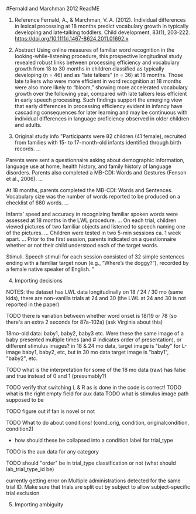 #Fernald and Marchman 2012 ReadME

1. Reference
Fernald, A., & Marchman, V. A. (2012). Individual differences in lexical processing at 18 months predict vocabulary growth in typically developing and late‐talking toddlers. Child development, 83(1), 203-222.  https://doi.org/10.1111/j.1467-8624.2011.01692.x

2. Abstract
Using online measures of familiar word recognition in the looking-while-listening procedure, this prospective longitudinal study revealed robust links between processing efficiency and vocabulary growth from 18 to 30 months in children classified as typically developing (n = 46) and as “late talkers” (n = 36) at 18 months. Those late talkers who were more efficient in word recognition at 18 months were also more likely to “bloom,” showing more accelerated vocabulary growth over the following year, compared with late talkers less efficient in early speech processing. Such findings support the emerging view that early differences in processing efficiency evident in infancy have cascading consequences for later learning and may be continuous with individual differences in language proficiency observed in older children and adults.

3. Original study info
"Participants were 82 children (41 female), recruited from families with 15- to 17-month-old infants identified through birth records. ...

Parents were sent a questionnaire asking about demographic information, language use at home, health history, and family history of language disorders. Parents also completed a MB-CDI: Words and Gestures (Fenson et al., 2006). ...

At 18 months, parents completed the MB-CDI: Words and Sentences. Vocabulary size was the number of words reported to be produced on a checklist of 680 words. ...

Infants’ speed and accuracy in recognizing familiar spoken words were assessed at 18 months in the LWL procedure. ... On each trial, children viewed pictures of two familiar objects and listened to speech naming one of the pictures. ... Children were tested in two 5-min sessions ca. 1 week apart. ... Prior to the first session, parents indicated on a questionnaire whether or not their child understood each of the target words.

Stimuli. Speech stimuli for each session consisted of 32 simple sentences ending with a familiar target noun (e.g., “Where’s the doggy?”), recorded by a female native speaker of English. 
"

4. Importing decisions

NOTES: 
the dataset has LWL data longitudinally on 18 / 24 / 30 mo (same kids), there are non-vanilla trials at 24 and 30 (the LWL at 24 and 30 is not reported in the paper)


TODO there is variation between whether word onset is 18/19 or 78 (so there's an extra 2 seconds for 87a-102a) (ask Virginia about this)

18mo-old data: baby1, baby2, baby3 etc. Were these the same image of a baby presented multiple times (and # indicates order of presentation), or different stimulus images? in 18 & 24 mo data, target image is "baby" for L-image baby1, baby2, etc, but in 30 mo data target image is "baby1", "baby2", etc.


TODO what is the interpretation for some of the 18 mo data (raw) has false and true instead of 0 and 1 (presumably?)

TODO verify that switching L & R as is done in the code is correct!
TODO what is the right empty field for aux data
TODO what is stimulus image path supposed to be 

TODO figure out if fan is novel or not

TODO What to do about conditions! (cond_orig, condition, originalcondition, condition2)
* how should these be collapsed into a condition label for trial_type

TODO is the aux data for any category

TODO should "order" be in trial_type classification or not (what should lab_trial_type_id be)

currently getting error on Multiple administrations detected for the same trial ID. Make sure that trials are split out by subject to allow subject-specific trial exclusion

5. Importing ambiguity
